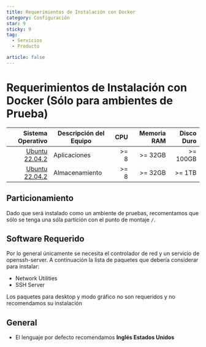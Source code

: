 ```yaml
---
title: Requerimientos de Instalación con Docker
category: Configuración
star: 9
sticky: 9
tag:
  - Servicios
  - Producto

article: false
---
```


# Requerimientos de Instalación con Docker (Sólo para ambientes de Prueba)


Sistema Operativo  | Descripción del Equipo | CPU | Memoria RAM | Disco Duro |
--: |-- | --: | --: | --: |
[Ubuntu 22.04.2](https://releases.ubuntu.com/22.04.2/ubuntu-22.04.2-live-server-amd64.iso?_ga=2.101330882.2107205611.1686582914-1158267313.1681999161) | Aplicaciones | >= 8 | >= 32GB | >= 100GB |
[Ubuntu 22.04.2](https://releases.ubuntu.com/22.04.2/ubuntu-22.04.2-live-server-amd64.iso?_ga=2.101330882.2107205611.1686582914-1158267313.1681999161) | Almacenamiento | >= 8 | >= 32GB | >= 1TB |

## Particionamiento

Dado que será instalado como un ambiente de pruebas, recomentamos que sólo se tenga una sóla partición  con el punto de montaje `/`.

## Software Requerido

Por lo general únicamente se necesita el controlador de red y un servicio de openssh-server. A continuación la lista de paquetes que debería considerar para instalar:

- Network Utilities
- SSH Server

Los paquetes para desktop y modo gráfico no son requeridos y no recomendamos su instalación

## General

- El lenguaje por defecto recomendamos **Inglés Estados Unidos**
